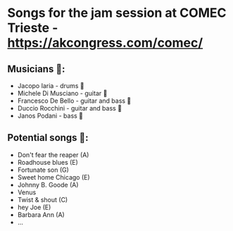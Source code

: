 # Songs for the jam session at COMEC Trieste - https://akcongress.com/comec/

## Musicians 🎼:
+ Jacopo Iaria - drums 🥁
+ Michele Di Musciano - guitar 🎸
+ Francesco De Bello - guitar and bass 🎸
+ Duccio Rocchini - guitar and bass 🎸
+ Janos Podani - bass 🎸

## Potential songs 🎵:
+ Don't fear the reaper (A)
+ Roadhouse blues (E)
+ Fortunate son (G)
+ Sweet home Chicago (E)
+ Johnny B. Goode (A)
+ Venus
+ Twist & shout (C)
+ hey Joe (E)
+ Barbara Ann (A)
+ ...
